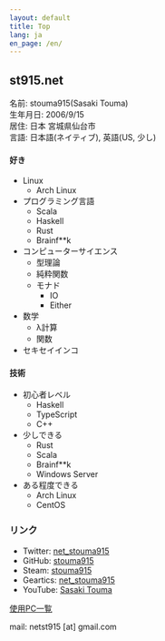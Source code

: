 ```yaml
---
layout: default
title: Top
lang: ja
en_page: /en/
---
```


## st915.net

名前: stouma915(Sasaki Touma)<br>
生年月日: 2006/9/15<br>
居住: 日本 宮城県仙台市<br>
言語: 日本語(ネイティブ), 英語(US, 少し)
#### 好き
- Linux
  - Arch Linux
- プログラミング言語
  - Scala
  - Haskell
  - Rust
  - Brainf\*\*k
- コンピューターサイエンス
  - 型理論
  - 純粋関数
  - モナド
    - IO
    - Either
- 数学
  - λ計算
  - 関数
- セキセイインコ

#### 技術
- 初心者レベル
  - Haskell
  - TypeScript
  - C++
- 少しできる
  - Rust
  - Scala
  - Brainf\*\*k
  - Windows Server
- ある程度できる
  - Arch Linux
  - CentOS

### リンク
* Twitter: [net_stouma915](https://twitter.com/net_stouma915)
* GitHub: [stouma915](https://github.com/stouma915)
* Steam: [stouma915](https://steamcommunity.com/profiles/76561199242758778)
* Geartics: [net_stouma915](https://www.geartics.com/net_stouma915)
* YouTube: [Sasaki Touma](https://www.youtube.com/channel/UCJmPPeZmL-OC03-zSb2Dcwg)

[使用PC一覧](/pcs)

mail: netst915 \[at] gmail.com
